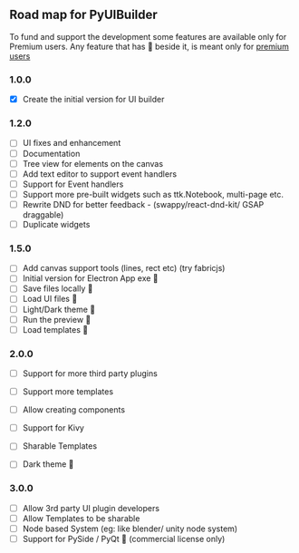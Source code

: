 ## Road map for PyUIBuilder

To fund and support the development some features are available only for Premium users.
Any feature that has 👑 beside it, is meant only for [premium users](./README.md#license---fund-the-development)

### 1.0.0
- [x] Create the initial version for UI builder

### 1.2.0
- [ ] UI fixes and enhancement 
- [ ] Documentation
- [ ] Tree view for elements on the canvas
- [ ] Add text editor to support event handlers
- [ ] Support for Event handlers
- [ ] Support more pre-built widgets such as ttk.Notebook, multi-page etc.
- [ ] Rewrite DND for better feedback - (swappy/react-dnd-kit/ GSAP draggable)
- [ ] Duplicate widgets

### 1.5.0
- [ ] Add canvas support tools (lines, rect etc) (try fabricjs)
- [ ] Initial version for Electron App exe 👑
- [ ] Save files locally 👑
- [ ] Load UI files 👑
- [ ] Light/Dark theme 👑
- [ ] Run the preview 👑
- [ ] Load templates 👑

### 2.0.0
- [ ] Support for more third party plugins
- [ ] Support more templates
- [ ] Allow creating components
- [ ] Support for Kivy
- [ ] Sharable Templates
- [ ] Dark theme 👑


### 3.0.0
- [ ] Allow 3rd party UI plugin developers
- [ ] Allow Templates to be sharable
- [ ] Node based System  (eg: like blender/ unity node system)
- [ ] Support for PySide / PyQt 👑 (commercial license only)